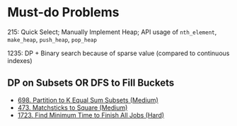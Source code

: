 # Must-do Problems

215: Quick Select; Manually Implement Heap; API usage of `nth_element`, `make_heap`, `push_heap`, `pop_heap`

1235: DP + Binary search because of sparse value (compared to continuous indexes)

## DP on Subsets OR DFS to Fill Buckets

* [698. Partition to K Equal Sum Subsets (Medium)](https://leetcode.com/problems/partition-to-k-equal-sum-subsets/)
* [473. Matchsticks to Square (Medium)](https://leetcode.com/problems/matchsticks-to-square/)
* [1723. Find Minimum Time to Finish All Jobs (Hard)](https://leetcode.com/problems/find-minimum-time-to-finish-all-jobs/)